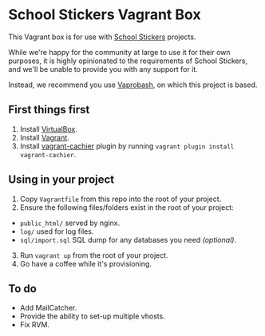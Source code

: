 # School Stickers Vagrant Box

This Vagrant box is for use with [School Stickers](http://www.schoolstickers.co.uk/) projects.

While we're happy for the community at large to use it for their own purposes, it is highly opinionated to the requirements of School Stickers, and we'll be unable to provide you with any support for it.

Instead, we recommend you use [Vaprobash](https://github.com/fideloper/Vaprobash), on which this project is based.

## First things first
1. Install [VirtualBox](https://www.virtualbox.org/).
2. Install [Vagrant](http://www.vagrantup.com/).
3. Install [vagrant-cachier](http://fgrehm.viewdocs.io/vagrant-cachier) plugin by running `vagrant plugin install vagrant-cachier`.

## Using in your project
1. Copy `Vagrantfile` from this repo into the root of your project.
2. Ensure the following files/folders exist in the root of your project:
 * `public_html/` served by nginx.
 * `log/` used for log files.
 * `sql/import.sql` SQL dump for any databases you need *(optional)*.
3. Run `vagrant up` from the root of your project.
4. Go have a coffee while it's provisioning.

## To do
* Add MailCatcher.
* Provide the ability to set-up multiple vhosts.
* Fix RVM.